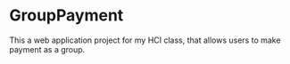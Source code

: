 # GroupPayment
This a web application project for my HCI class, that allows users to make payment as a group.
